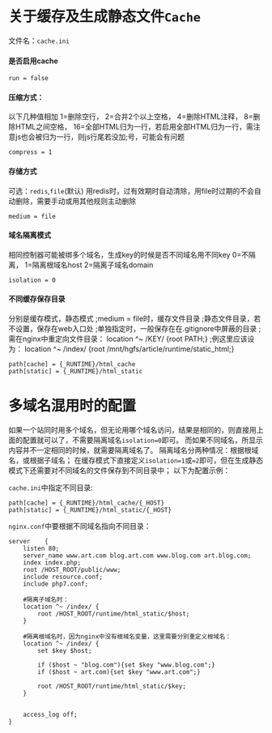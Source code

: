 # 关于缓存及生成静态文件`Cache`

文件名：`cache.ini`


#### 是否启用cache
```
run = false
```

#### 压缩方式：
以下几种值相加
1=删除空行，
2=合并2个以上空格，
4=删除HTML注释，
8=删除HTML之间空格，
16=全部HTML归为一行，若启用全部HTML归为一行，需注意js也会被归为一行，则js行尾若没加;号，可能会有问题
```
compress = 1
```

#### 存储方式
可选：`redis`,`file`(默认)
用redis时，过有效期时自动清除，用file时过期的不会自动删除，需要手动或用其他规则主动删除
```
medium = file
```

#### 域名隔离模式
相同控制器可能被绑多个域名，生成key的时候是否不同域名用不同key
0=不隔离，
1=隔离根域名host
2=隔离子域名domain
```
isolation = 0
```

#### 不同缓存保存目录
分别是缓存模式，静态模式
;medium = file时，缓存文件目录
;静态文件目录，若不设置，保存在web入口处
;单独指定时，一般保存在在.gitignore中屏蔽的目录
;需在nginx中重定向文件目录： location ^~ /KEY/ {root PATH;}
;例这里应该设为： location ^~ /index/ {root /mnt/hgfs/article/runtime/static_html;}
```
path[cache] = {_RUNTIME}/html_cache
path[static] = {_RUNTIME}/html_static
```


# 多域名混用时的配置
如果一个站同时用多个域名，但无论用哪个域名访问，结果是相同的，则直接用上面的配置就可以了，不需要隔离域名`isolation=0`即可。
而如果不同域名，所显示内容并不一定相同的时候，就需要隔离域名了。
隔离域名分两种情况：根据根域名，或根据子域名；
在缓存模式下直接定义`isolation=1`或`=2`即可，但在生成静态模式下还需要对不同域名的文件保存到不同目录中；
以下为配置示例：

`cache.ini`中指定不同目录:
```
path[cache] = {_RUNTIME}/html_cache/{_HOST}
path[static] = {_RUNTIME}/html_static/{_HOST}
```

`nginx.conf`中要根据不同域名指向不同目录：
```
server    {
    listen 80;
    server_name www.art.com blog.art.com www.blog.com art.blog.com;
    index index.php;
    root /HOST_ROOT/public/www;
    include resource.conf;
    include php7.conf;

    #隔离子域名时：
    location ^~ /index/ {
        root /HOST_ROOT/runtime/html_static/$host;
    }

    #隔离根域名时，因为nginx中没有根域名变量，这里需要分别重定义根域名：
    location ^~ /index/ {
        set $key $host;

        if ($host ~ "blog.com"){set $key "www.blog.com";}
        if ($host ~ art.com){set $key "www.art.com";}

        root /HOST_ROOT/runtime/html_static/$key;
    }


    access_log off;
}
```



